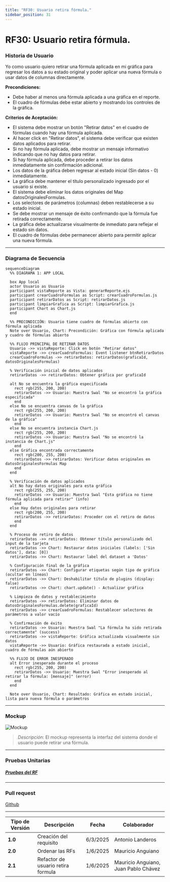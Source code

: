 ```yaml
---
title: "RF30: Usuario retira fórmula."  
sidebar_position: 31
---
```


# RF30: Usuario retira fórmula.

### Historia de Usuario

Yo como usuario quiero retirar una fórmula aplicada en mi gráfica para regresar los datos a su estado original y poder aplicar una nueva fórmula o usar datos de columnas directamente.

  **Precondiciones:**
  - Debe haber al menos una fórmula aplicada a una gráfica en el reporte.
  - El cuadro de fórmulas debe estar abierto y mostrando los controles de la gráfica.

  **Criterios de Aceptación:**
  - El sistema debe mostrar un botón "Retirar datos" en el cuadro de fórmulas cuando hay una fórmula aplicada.
  - Al hacer click en "Retirar datos", el sistema debe verificar que existen datos aplicados para retirar.
  - Si no hay fórmula aplicada, debe mostrar un mensaje informativo indicando que no hay datos para retirar.
  - Si hay fórmula aplicada, debe proceder a retirar los datos inmediatamente sin confirmación adicional.
  - Los datos de la gráfica deben regresar al estado inicial (Sin datos - 0) inmediatamente.
  - La gráfica debe mantener el título personalizado ingresado por el usuario si existe.
  - El sistema debe eliminar los datos originales del Map datosOriginalesFormulas.
  - Los selectores de parámetros (columnas) deben restablecerse a su estado inicial.
  - Se debe mostrar un mensaje de éxito confirmando que la fórmula fue retirada correctamente.
  - La gráfica debe actualizarse visualmente de inmediato para reflejar el estado sin datos.
  - El cuadro de fórmulas debe permanecer abierto para permitir aplicar una nueva fórmula.
---


### Diagrama de Secuencia

```mermaid
sequenceDiagram
  %% DIAGRAMA 1: APP LOCAL
  
  box App local
  actor Usuario as Usuario
  participant vistaReporte as Vista: generarReporte.ejs
  participant crearCuadroFormulas as Script: crearCuadroFormulas.js
  participant retirarDatos as Script: retirarDatos.js
  participant limpiarGrafica as Script: limpiarGrafica.js
  participant Chart as Chart.js
  end

  %% PRECONDICIÓN: Usuario tiene cuadro de fórmulas abierto con fórmula aplicada
  Note over Usuario, Chart: Precondición: Gráfica con fórmula aplicada y cuadro de fórmulas abierto
  
  %% FLUJO PRINCIPAL DE RETIRAR DATOS
  Usuario ->> vistaReporte: Click en botón "Retirar datos"
  vistaReporte ->> crearCuadroFormulas: Event listener btnRetirarDatos
  crearCuadroFormulas ->> retirarDatos: retirarDatos(graficaId, datosOriginalesFormulas)
  
  % Verificación inicial de datos aplicados
  retirarDatos ->> retirarDatos: Obtener gráfica por graficaId
  
  alt No se encuentra la gráfica especificada
    rect rgb(255, 200, 200)
    retirarDatos ->> Usuario: Muestra Swal "No se encontró la gráfica especificada"
    end
  else No se encuentra canvas de la gráfica
    rect rgb(255, 200, 200)
    retirarDatos ->> Usuario: Muestra Swal "No se encontró el canvas de la gráfica"
    end
  else No se encuentra instancia Chart.js
    rect rgb(255, 200, 200)
    retirarDatos ->> Usuario: Muestra Swal "No se encontró la instancia de Chart.js"
    end
  else Gráfica encontrada correctamente
    rect rgb(200, 255, 200)
    retirarDatos ->> retirarDatos: Verificar datos originales en datosOriginalesFormulas Map
    end
  end

  % Verificación de datos aplicados
  alt No hay datos originales para esta gráfica
    rect rgb(255, 255, 200)
    retirarDatos ->> Usuario: Muestra Swal "Esta gráfica no tiene fórmula aplicada para retirar" (info)
    end
  else Hay datos originales para retirar
    rect rgb(200, 255, 200)
    retirarDatos ->> retirarDatos: Proceder con el retiro de datos
    end
  end

  % Proceso de retiro de datos
  retirarDatos ->> retirarDatos: Obtener título personalizado del input de la tarjeta
  retirarDatos ->> Chart: Restaurar datos iniciales (labels: ['Sin datos'], data: [0])
  retirarDatos ->> Chart: Restaurar label del dataset a 'Datos'

  % Configuración final de la gráfica
  retirarDatos ->> Chart: Configurar etiquetas según tipo de gráfica (ocultar en líneas)
  retirarDatos ->> Chart: Deshabilitar título de plugins (display: false)
  retirarDatos ->> Chart: chart.update() - Actualizar gráfica
  
  % Limpieza de datos y restablecimiento
  retirarDatos ->> retirarDatos: Eliminar datos de datosOriginalesFormulas.delete(graficaId)
  retirarDatos ->> crearCuadroFormulas: Restablecer selectores de parámetros a valor vacío
  
  % Confirmación de éxito
  retirarDatos ->> Usuario: Muestra Swal "La fórmula ha sido retirada correctamente" (success)
  retirarDatos ->> vistaReporte: Gráfica actualizada visualmente sin datos
  vistaReporte ->> Usuario: Gráfica restaurada a estado inicial, cuadro de fórmulas aún abierto

  %% FLUJO DE ERROR INESPERADO
  alt Error inesperado durante el proceso
    rect rgb(255, 200, 200)
    retirarDatos ->> Usuario: Muestra Swal "Error inesperado al retirar la fórmula: [mensaje]" (error)
    end
  end

  Note over Usuario, Chart: Resultado: Gráfica en estado inicial, lista para nueva fórmula o parámetros
```
---

### Mockup

![Mockup](./mockups/MockupAnálisis2.png)

> *Descripción*: El mockup representa la interfaz del sistema donde el usuario puede retirar una fórmula. 


---

### Pruebas Unitarias 

##### [Pruebas del RF](https://docs.google.com/spreadsheets/d/1W-JW32dTsfI22-Yl5LydMhiu-oXHH_xo3hWvK6FHeLw/edit?gid=1410973941#gid=1410973941)

---

### Pull request
[Github](https://github.com/CodeAnd-Co/App-Local-TracTech/pull/147)

---

| **Tipo de Versión** | **Descripción**              | **Fecha**  | **Colaborador**          |
| ------------------- | ---------------------------- | ---------- | ------------------------ |
| **1.0**             | Creación del requisito       | 6/3/2025   | Antonio Landeros         |
| **2.0**             | Ordenar las RFs              | 1/6/2025   | Mauricio Anguiano          |
| **2.1**             | Refactor de usuario retira formula             | 1/6/2025   | Mauricio Anguiano, Juan Pablo Chávez           |   

